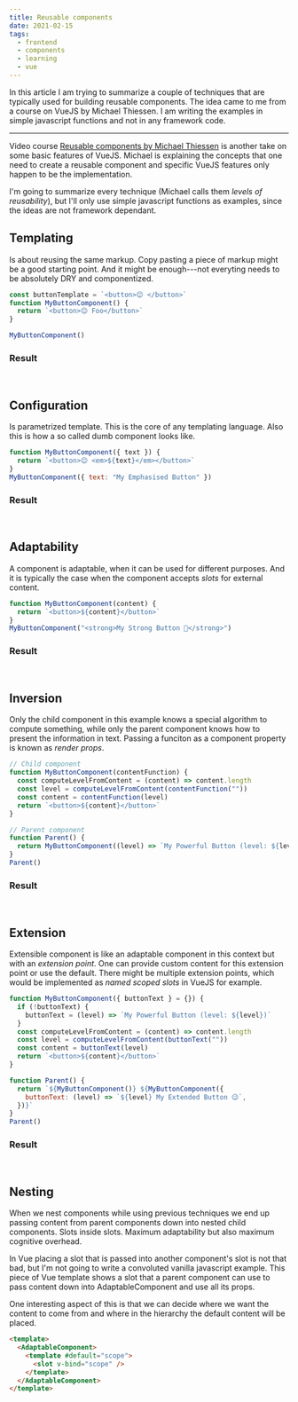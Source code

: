 ```yaml
---
title: Reusable components
date: 2021-02-15
tags:
  - frontend
  - components
  - learning
  - vue
---
```


In this article I am trying to summarize a couple of techniques that are
typically used for building reusable components. The idea came to me from a
course on VueJS by Michael Thiessen. I am writing the examples in simple
javascript functions and not in any framework code.

---

<style>
button {
    padding: 0.3rem 0.5rem;
    border-radius: 4px;
}
@media (prefers-color-scheme: dark) {
  button {
      color: var(--text-color);
      background: var(--body-back-color);
      border-color: var(--primary-color);
    }
}
</style>

Video course [Reusable components by Michael Thiessen][1] is another take on
some basic features of VueJS. Michael is explaining the concepts that one need
to create a reusable component and specific VueJS features only happen to be the
implementation.

I'm going to summarize every technique (Michael calls them _levels of
reusability_), but I'll only use simple javascript functions as examples, since
the ideas are not framework dependant.

## Templating

Is about reusing the same markup. Copy pasting a piece of markup might be a good
starting point. And it might be enough---not everyting needs to be absolutely
DRY and componentized.

```javascript {run}
const buttonTemplate = `<button>😊 </button>`
function MyButtonComponent() {
  return `<button>😊 Foo</button>`
}

MyButtonComponent()
```

### Result

<div id="b1"></div>
<script>
function MyButtonComponent() {
  return `<button>😊 Foo</button>`
}
document.getElementById('b1').innerHTML = MyButtonComponent()
</script>
<br />

## Configuration

Is parametrized template. This is the core of any templating language. Also this
is how a so called dumb component looks like.

```javascript {run}
function MyButtonComponent({ text }) {
  return `<button>😊 <em>${text}</em></button>`
}
MyButtonComponent({ text: "My Emphasised Button" })
```

### Result

<div id="b2"></div>
<script>
function MyButtonComponent({ text }) {
  return `<button>😊 <em>${text}</em></button>`
}
document.getElementById('b2').innerHTML = MyButtonComponent({ text: 'My Emphasised Button' })
</script>
<br />

## Adaptability

A component is adaptable, when it can be used for different purposes. And it is
typically the case when the component accepts _slots_ for external content.

```javascript {run}
function MyButtonComponent(content) {
  return `<button>${content}</button>`
}
MyButtonComponent("<strong>My Strong Button 🙍</strong>")
```

### Result

<div id="b3"></div>
<script>
function MyButtonComponent(content) {
  return `<button>${content}</button>`
}
document.getElementById('b3').innerHTML = MyButtonComponent('<strong>My Strong Button 🙍</strong>')
</script>
<br />

## Inversion

Only the child component in this example knows a special algorithm to compute
something, while only the parent component knows how to present the information
in text. Passing a funciton as a component property is known as _render props_.

```javascript {run}
// Child component
function MyButtonComponent(contentFunction) {
  const computeLevelFromContent = (content) => content.length
  const level = computeLevelFromContent(contentFunction(""))
  const content = contentFunction(level)
  return `<button>${content}</button>`
}

// Parent component
function Parent() {
  return MyButtonComponent((level) => `My Powerful Button (level: ${level})`)
}
Parent()
```

### Result

<div id="b4"></div>
<script>
function MyButtonComponent(contentFunction) {
  const computeLevelFromContent = (content) => content.length
  const level = computeLevelFromContent(contentFunction(''))
  const content = contentFunction(level)
  return `<button>${content}</button>`
}
document.getElementById('b4').innerHTML
  = MyButtonComponent((level) => `My Powerful Button (level: ${level})`)
</script>
<br />

## Extension

Extensible component is like an adaptable component in this context but with an
_extension point_. One can provide custom content for this extension point or
use the default. There might be multiple extension points, which would be
implemented as _named scoped slots_ in VueJS for example.

```javascript {run}
function MyButtonComponent({ buttonText } = {}) {
  if (!buttonText) {
    buttonText = (level) => `My Powerful Button (level: ${level})`
  }
  const computeLevelFromContent = (content) => content.length
  const level = computeLevelFromContent(buttonText(""))
  const content = buttonText(level)
  return `<button>${content}</button>`
}

function Parent() {
  return `${MyButtonComponent()} ${MyButtonComponent({
    buttonText: (level) => `${level} My Extended Button 😉`,
  })}`
}
Parent()
```

### Result

<div id="b5"></div>
<script>
function MyButtonComponent({ buttonText } = {}) {
  if (!buttonText) {
    buttonText = (level) => `My Powerful Button (level: ${level})`
  }
  const computeLevelFromContent = (content) => content.length
  const level = computeLevelFromContent(buttonText(''))
  const content = buttonText(level)
  return `<button>${content}</button>`
}
document.getElementById('b5').innerHTML
  = `${MyButtonComponent()} ${MyButtonComponent({
    buttonText: (level) => `Level ${level}: My Extended Button 😉`,
  })}`
</script>
<br />

## Nesting

When we nest components while using previous techniques we end up passing
content from parent components down into nested child components. Slots inside
slots. Maximum adaptability but also maximum cognitive overhead.

In Vue placing a slot that is passed into another component's slot is not that
bad, but I'm not going to write a convoluted vanilla javascript example. This
piece of Vue template shows a slot that a parent component can use to pass
content down into AdaptableComponent and use all its props.

One interesting aspect of this is that we can decide where we want the content
to come from and where in the hierarchy the default content will be placed.

```html
<template>
  <AdaptableComponent>
    <template #default="scope">
      <slot v-bind="scope" />
    </template>
  </AdaptableComponent>
</template>
```

[1]: https://michaelnthiessen.com/reusable-components
